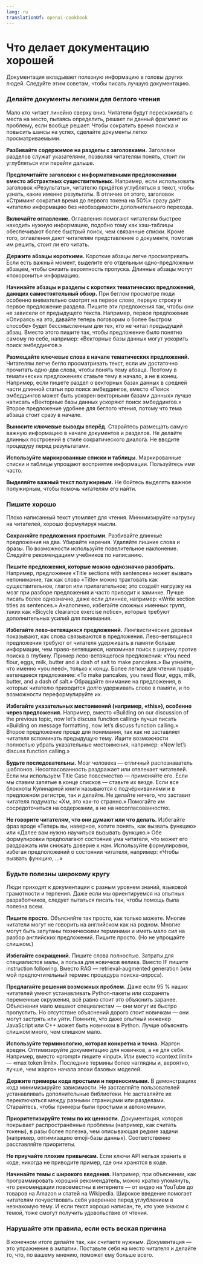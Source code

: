 ```yaml
---
lang: ru
translationOf: openai-cookbook
---
```


# Что делает документацию хорошей

Документация вкладывает полезную информацию в головы других людей. Следуйте этим советам, чтобы писать лучшую документацию.

### Делайте документы легкими для беглого чтения

Мало кто читает линейно сверху вниз. Читатели будут перескакивать с места на место, пытаясь определить, решает ли данный фрагмент их проблему, если вообще решает. Чтобы сократить время поиска и повысить шансы на успех, сделайте документы легко просматриваемыми.

**Разбивайте содержимое на разделы с заголовками.** Заголовки разделов служат указателями, позволяя читателям понять, стоит ли углубляться или перейти дальше.

**Предпочитайте заголовки с информативными предложениями вместо абстрактных существительных.** Например, если использовать заголовок «Результаты», читателю придётся углубляться в текст, чтобы узнать, какие именно результаты. В отличие от этого, заголовок «Стриминг сократил время до первого токена на 50%» сразу даёт читателю информацию без необходимости дополнительного перехода.

**Включайте оглавление.** Оглавления помогают читателям быстрее находить нужную информацию, подобно тому как хэш-таблицы обеспечивают более быстрый поиск, чем связанные списки. Кроме того, оглавления дают читателям представление о документе, помогая им решить, стоит ли его читать.

**Держите абзацы короткими.** Короткие абзацы легче просматривать. Если есть важный момент, выделите его отдельным одно-предложным абзацем, чтобы снизить вероятность пропуска. Длинные абзацы могут «похоронить» информацию.

**Начинайте абзацы и разделы с коротких тематических предложений, дающих самостоятельный обзор.** При беглом просмотре люди особенно внимательно смотрят на первое слово, первую строку и первое предложение раздела. Пишите эти предложения так, чтобы они не зависели от предыдущего текста. Например, первое предложение «Опираясь на это, давайте теперь поговорим о более быстром способе» будет бессмысленным для тех, кто не читал предыдущий абзац. Вместо этого пишите так, чтобы предложение было понятно самому по себе, например: «Векторные базы данных могут ускорить поиск эмбеддингов.»

**Размещайте ключевые слова в начале тематических предложений.** Читателям легче бегло просматривать текст, если им достаточно прочитать одно-два слова, чтобы понять тему абзаца. Поэтому в тематических предложениях ставьте тему в начало, а не в конец. Например, если пишете раздел о векторных базах данных в средней части длинной статьи про поиск эмбеддингов, вместо «Поиск эмбеддингов может быть ускорен векторными базами данных» лучше написать «Векторные базы данных ускоряют поиск эмбеддингов.» Второе предложение удобнее для беглого чтения, потому что тема абзаца стоит сразу в начале.

**Выносите ключевые выводы вперёд.** Старайтесь размещать самую важную информацию в начале документов и разделов. Не делайте длинных построений в стиле сократического диалога. Не вводите процедуру перед результатами.

**Используйте маркированные списки и таблицы.** Маркированные списки и таблицы упрощают восприятие информации. Пользуйтесь ими часто.

**Выделяйте важный текст полужирным.** Не бойтесь выделять важное полужирным, чтобы помочь читателям его найти.

### Пишите хорошо

Плохо написанный текст утомляет для чтения. Минимизируйте нагрузку на читателей, хорошо формулируя мысли.

**Сохраняйте предложения простыми.** Разбивайте длинные предложения на два. Убирайте наречия. Удаляйте лишние слова и фразы. По возможности используйте повелительное наклонение. Следуйте рекомендациям учебников по написанию.

**Пишите предложения, которые можно однозначно разобрать.** Например, предложение «Title sections with sentences» может вызвать непонимание, так как слово «Title» можно трактовать как существительное, глагол или прилагательное; это создаёт нагрузку на мозг при разборе предложения и часто приводит к заминке. Лучше писать более однозначно, даже если длиннее, например: «Write section titles as sentences.» Аналогично, избегайте сложных именных групп, таких как «Bicycle clearance exercise notice», которые требуют дополнительных усилий для понимания.

**Избегайте лево-ветвящихся предложений.** Лингвистические деревья показывают, как слова связываются в предложения. Лево-ветвящиеся предложения требуют от читателя удерживать в памяти больше информации, чем право-ветвящиеся, напоминая поиск в ширину против поиска в глубину. Пример лево-ветвящегося предложения: «You need flour, eggs, milk, butter and a dash of salt to make pancakes.» Вы узнаёте, что именно «you need», только к концу. Более легкое для чтения право-ветвящееся предложение: «To make pancakes, you need flour, eggs, milk, butter, and a dash of salt.» Обращайте внимание на предложения, в которых читателю приходится долго удерживать слово в памяти, и по возможности переформулируйте их.

**Избегайте указательных местоимений (например, «this»), особенно через предложения.** Например, вместо «Building on our discussion of the previous topic, now let’s discuss function calling» лучше писать «Building on message formatting, now let’s discuss function calling.» Второе предложение проще для понимания, так как не заставляет читателя вспоминать предыдущую тему. Ищите возможности полностью убрать указательные местоимения, например: «Now let’s discuss function calling.»

**Будьте последовательны.** Мозг человека — отличный распознаватель шаблонов. Несогласованность раздражает или отвлекает читателей. Если мы используем Title Case повсеместно — применяйте его. Если мы ставим запятые в конце списков — ставьте их везде. Если все блокноты Кулинарной книги называются с подчёркиваниями и в предложном регистре, так и делайте. Не делайте ничего, что заставит читателя подумать: «Хм, это как-то странно.» Помогайте им сосредоточиться на содержании, а не на несогласованностях.

**Не говорите читателям, что они думают или что делать.** Избегайте фраз вроде «Теперь вы, наверное, хотите понять, как вызвать функцию» или «Далее вам нужно научиться вызывать функцию.» Обе формулировки предполагают состояние ума читателя, что может его раздражать или снижать доверие к нам. Используйте формулировки, избегая предположений о состоянии читателя, например: «Чтобы вызвать функцию, …»

### Будьте полезны широкому кругу

Люди приходят к документации с разным уровнем знаний, языковой грамотности и терпения. Даже если мы ориентируемся на опытных разработчиков, следует пытаться писать так, чтобы помощь была полезна всем.

**Пишите просто.** Объясняйте так просто, как только можете. Многие читатели могут не говорить на английском как на родном. Многие могут быть запутаны техническими терминами и иметь мало сил на разбор английских предложений. Пишите просто. (Но не упрощайте слишком.)

**Избегайте сокращений.** Пишите слова полностью. Затраты для специалистов малы, а польза для новичков велика. Вместо IF пишите instruction following. Вместо RAG — retrieval-augmented generation (или мой предпочтительный термин: процедура поиска-опроса).

**Предлагайте решения возможных проблем.** Даже если 95 % наших читателей умеют устанавливать Python-пакеты или сохранять переменные окружения, всё равно стоит это объяснить заранее. Объяснения мало мешают специалистам — они могут их быстро пропустить. Но отсутствие объяснений дорого стоит новичкам — они могут застрять или уйти. Помните, что даже опытный инженер JavaScript или C++ может быть новичком в Python. Лучше объяснять слишком много, чем слишком мало.

**Используйте терминологию, которая конкретна и точна.** Жаргон вреден. Оптимизируйте документацию для новичков, а не для себя. Например, вместо «prompt» пишите «input». Или вместо «context limit» — «max token limit». Последние термины более наглядны и, вероятно, лучше, чем жаргон начала эпохи базовых моделей.

**Держите примеры кода простыми и переносимыми.** В демонстрациях кода минимизируйте зависимости. Не заставляйте пользователей устанавливать дополнительные библиотеки. Не заставляйте их переключаться между разными страницами или разделами. Старайтесь, чтобы примеры были простыми и автономными.

**Приоритетизируйте темы по их ценности.** Документация, которая покрывает распространённые проблемы (например, как считать токены), в разы более полезна, чем описывающая редкие задачи (например, оптимизацию emoji-базы данных). Соответственно расставляйте приоритеты.

**Не приучайте плохим привычкам.** Если ключи API нельзя хранить в коде, никогда не приводите пример, где они хранятся в коде.

**Начинайте темы с широкого введения.** Например, при объяснении, как программировать хороший рекомендатель, можно кратко упомянуть, что рекомендации повсеместны в интернете — от видео на YouTube до товаров на Amazon и статей на Wikipedia. Широкое введение помогает читателям почувствовать себя увереннее перед углублением в незнакомую тему. И если текст хорошо написан, те, кто уже знаком с темой, тоже смогут получить удовольствие от чтения.

### Нарушайте эти правила, если есть веская причина

В конечном итоге делайте так, как считаете нужным. Документация — это упражнение в эмпатии. Поставьте себя на место читателя и делайте то, что, по вашему мнению, поможет ему больше всего.